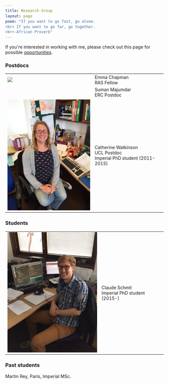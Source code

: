 ```yaml
---
title: Research Group
layout: page
poem: "If you want to go fast, go alone. 
<br> If you want to go far, go together.
<br>-African Proverb"
---
```


If you\'re interested in working with me, please check out this page for possible
<a href="jobs.html">opportunities</a>. 


### Postdocs

<table width="100%">
<tr> <td> <img src="{{ site.url }}/images/emma_iop_prize.jpg" width="300" > </td>
<td>Emma Chapman <br> RAS Fellow</td></tr>

<tr> <td><img src="" width="300" > </td>
<td>Suman Majumdar  <br> ERC Postdoc </td></tr>


<tr> <td><img src="images/catherine_small_copy.JPG" width="300" > </td>
<td>Catherine Watkinson <br> UCL Postdoc <br> Imperial PhD student (2011-2015)</td></tr>
</table>


### Students

<table width="100%">
<tr> <td><img src="images/claude_small_copy.JPG" width="300" > </td>
<td>Claude Schmit  <br> Imperial PhD student (2015-)</td></tr> 
</tr>
</table>

### Past students

Martin Rey, Paris, Imperial MSc.